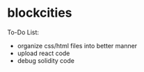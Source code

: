 # blockcities
To-Do List:
- organize css/html files into better manner
- upload react code
- debug solidity code
